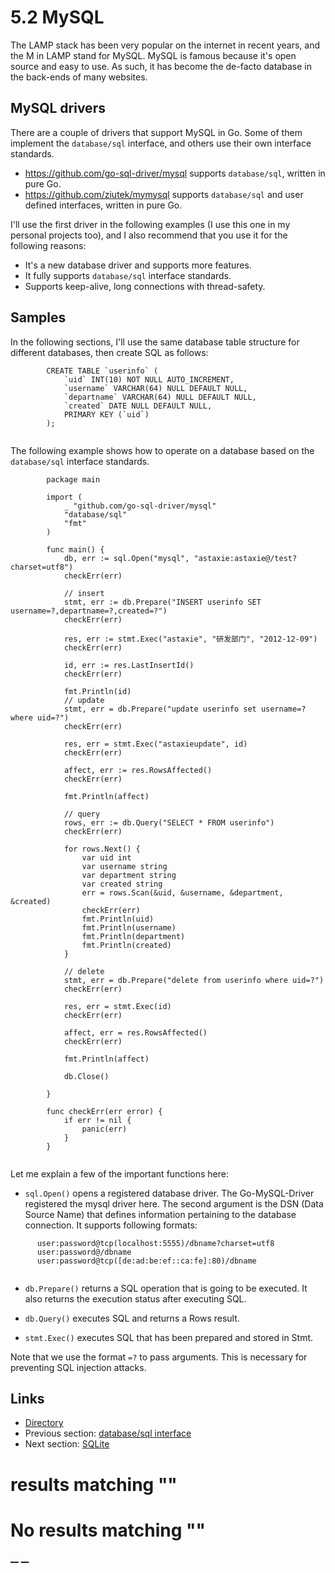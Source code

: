 
# 5.2 MySQL

The LAMP stack has been very popular on the internet in recent years, and the M in LAMP stand for MySQL. MySQL is famous because it's open source and easy to use. As such, it has become the de-facto database in the back-ends of many websites.

## MySQL drivers

There are a couple of drivers that support MySQL in Go. Some of them implement the `database/sql` interface, and others use their own interface standards.

  * <https://github.com/go-sql-driver/mysql> supports `database/sql`, written in pure Go.
  * <https://github.com/ziutek/mymysql> supports `database/sql` and user defined interfaces, written in pure Go.



I'll use the first driver in the following examples (I use this one in my personal projects too), and I also recommend that you use it for the following reasons:

  * It's a new database driver and supports more features.
  * It fully supports `database/sql` interface standards.
  * Supports keep-alive, long connections with thread-safety.



## Samples

In the following sections, I'll use the same database table structure for different databases, then create SQL as follows:
``` 
        CREATE TABLE `userinfo` (
            `uid` INT(10) NOT NULL AUTO_INCREMENT,
            `username` VARCHAR(64) NULL DEFAULT NULL,
            `departname` VARCHAR(64) NULL DEFAULT NULL,
            `created` DATE NULL DEFAULT NULL,
            PRIMARY KEY (`uid`)
        );
    
```

The following example shows how to operate on a database based on the `database/sql` interface standards.
``` 
        package main
    
        import (
            _ "github.com/go-sql-driver/mysql"
            "database/sql"
            "fmt"
        )
    
        func main() {
            db, err := sql.Open("mysql", "astaxie:astaxie@/test?charset=utf8")
            checkErr(err)
    
            // insert
            stmt, err := db.Prepare("INSERT userinfo SET username=?,departname=?,created=?")
            checkErr(err)
    
            res, err := stmt.Exec("astaxie", "研发部门", "2012-12-09")
            checkErr(err)
    
            id, err := res.LastInsertId()
            checkErr(err)
    
            fmt.Println(id)
            // update
            stmt, err = db.Prepare("update userinfo set username=? where uid=?")
            checkErr(err)
    
            res, err = stmt.Exec("astaxieupdate", id)
            checkErr(err)
    
            affect, err := res.RowsAffected()
            checkErr(err)
    
            fmt.Println(affect)
    
            // query
            rows, err := db.Query("SELECT * FROM userinfo")
            checkErr(err)
    
            for rows.Next() {
                var uid int
                var username string
                var department string
                var created string
                err = rows.Scan(&uid, &username, &department, &created)
                checkErr(err)
                fmt.Println(uid)
                fmt.Println(username)
                fmt.Println(department)
                fmt.Println(created)
            }
    
            // delete
            stmt, err = db.Prepare("delete from userinfo where uid=?")
            checkErr(err)
    
            res, err = stmt.Exec(id)
            checkErr(err)
    
            affect, err = res.RowsAffected()
            checkErr(err)
    
            fmt.Println(affect)
    
            db.Close()
    
        }
    
        func checkErr(err error) {
            if err != nil {
                panic(err)
            }
        }
    
```

Let me explain a few of the important functions here:

  * `sql.Open()` opens a registered database driver. The Go-MySQL-Driver registered the mysql driver here. The second argument is the DSN (Data Source Name) that defines information pertaining to the database connection. It supports following formats:
```       user@unix(/path/to/socket)/dbname?charset=utf8
      user:password@tcp(localhost:5555)/dbname?charset=utf8
      user:password@/dbname
      user:password@tcp([de:ad:be:ef::ca:fe]:80)/dbname
    
```

  * `db.Prepare()` returns a SQL operation that is going to be executed. It also returns the execution status after executing SQL.

  * `db.Query()` executes SQL and returns a Rows result.
  * `stmt.Exec()` executes SQL that has been prepared and stored in Stmt.



Note that we use the format `=?` to pass arguments. This is necessary for preventing SQL injection attacks.

## Links

  * [Directory](preface.md)
  * Previous section: [database/sql interface](05.1.md)
  * Next section: [SQLite](05.3.md)

#  results matching ""




# No results matching ""

[ __](05.1.md) [ __](05.3.md)
